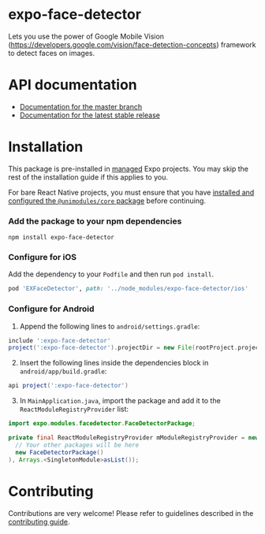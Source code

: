 # expo-face-detector

Lets you use the power of Google Mobile Vision (https://developers.google.com/vision/face-detection-concepts) framework to detect faces on images.

# API documentation

- [Documentation for the master branch](https://github.com/expo/expo/blob/master/docs/pages/versions/unversioned/sdk/facedetector.md)
- [Documentation for the latest stable release](https://docs.expo.io/versions/latest/sdk/facedetector/)

# Installation

This package is pre-installed in [managed](https://docs.expo.io/versions/latest/introduction/managed-vs-bare/) Expo projects. You may skip the rest of the installation guide if this applies to you.

For bare React Native projects, you must ensure that you have [installed and configured the `@unimodules/core` package](https://github.com/unimodules/core) before continuing.

### Add the package to your npm dependencies

```
npm install expo-face-detector
```

### Configure for iOS

Add the dependency to your `Podfile` and then run `pod install`.

```ruby
pod 'EXFaceDetector', path: '../node_modules/expo-face-detector/ios'
```

### Configure for Android

1. Append the following lines to `android/settings.gradle`:

```gradle
include ':expo-face-detector'
project(':expo-face-detector').projectDir = new File(rootProject.projectDir, '../node_modules/expo-face-detector/android')
```

2. Insert the following lines inside the dependencies block in `android/app/build.gradle`:
```gradle
api project(':expo-face-detector')
```

3. In `MainApplication.java`, import the package and add it to the `ReactModuleRegistryProvider` list:
```java
import expo.modules.facedetector.FaceDetectorPackage;
```
```java
private final ReactModuleRegistryProvider mModuleRegistryProvider = new ReactModuleRegistryProvider(Arrays.<Package>asList(
  // Your other packages will be here
  new FaceDetectorPackage()
), Arrays.<SingletonModule>asList());
```

# Contributing

Contributions are very welcome! Please refer to guidelines described in the [contributing guide]( https://github.com/expo/expo#contributing).
